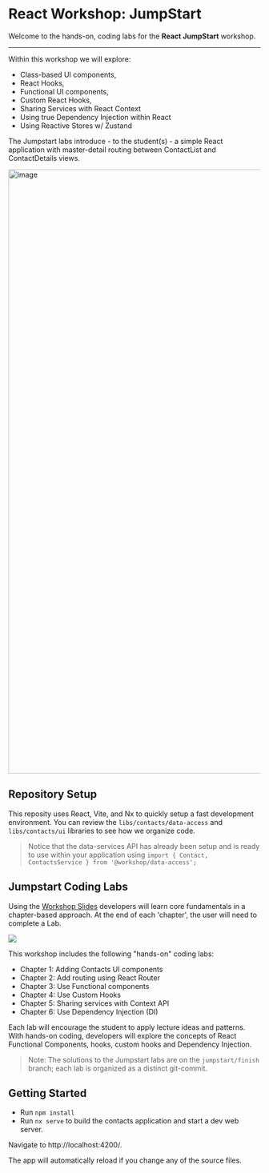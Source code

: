 # React Workshop: JumpStart

Welcome to the hands-on, coding labs for the **React JumpStart** workshop.

---

Within this workshop we will explore:

- Class-based UI components,
- React Hooks,
- Functional UI components,
- Custom React Hooks,
- Sharing Services with React Context
- Using true Dependency Injection within React
- Using Reactive Stores w/ Zustand

The Jumpstart labs introduce - to the student(s) - a simple React application with master-detail routing between ContactList and ContactDetails views.

<img width="1208" alt="image" src="https://github.com/Mindspace/workshop-react/assets/210413/3f124e23-af5b-4072-be05-7f8e51a23efb">

## Repository Setup

This reposity uses React, Vite, and Nx to quickly setup a fast development environment. You can review the `libs/contacts/data-access` and `libs/contacts/ui` libraries to see how we organize code.

> Notice that the data-services API has already been setup and is ready to use within your application using
> `import { Contact, ContactsService } from '@workshop/data-access';`

## Jumpstart Coding Labs

Using the [Workshop Slides](https://slides.com/thomasburleson/react-workshop-jump-start?token=8ehdpgAe) developers will learn core fundamentals in a chapter-based approach. At the end of each 'chapter', the user will need to complete a Lab.

[![](https://github.com/Mindspace/workshop-react/assets/210413/fbb7f3e3-a2c6-4b9f-a040-da19e75e82ed)](https://slides.com/thomasburleson/react-workshop-jump-start?token=8ehdpgAe)

This workshop includes the following "hands-on" coding labs:

- Chapter 1: Adding Contacts UI components
- Chapter 2: Add routing using React Router
- Chapter 3: Use Functional components
- Chapter 4: Use Custom Hooks
- Chapter 5: Sharing services with Context API
- Chapter 6: Use Dependency Injection (DI)

Each lab will encourage the student to apply lecture ideas and patterns. With hands-on coding, developers will explore the concepts of React Functional Components, hooks, custom hooks and Dependency Injection.

> Note: The solutions to the Jumpstart labs are on the `jumpstart/finish` branch; each lab is organized as a distinct git-commit.

## Getting Started

- Run `npm install`
- Run `nx serve` to build the contacts application and start a dev web server.

Navigate to http://localhost:4200/.

The app will automatically reload if you change any of the source files.
